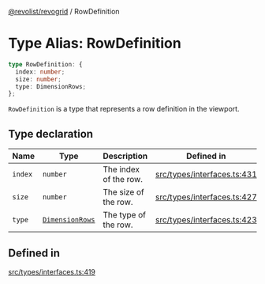 [@revolist/revogrid](README.md) / RowDefinition

# Type Alias: RowDefinition

```ts
type RowDefinition: {
  index: number;
  size: number;
  type: DimensionRows;
};
```

`RowDefinition` is a type that represents a row definition in the
viewport.

## Type declaration

| Name | Type | Description | Defined in |
| ------ | ------ | ------ | ------ |
| `index` | `number` | The index of the row. | [src/types/interfaces.ts:431](https://github.com/revolist/revogrid/blob/b6cbd022f95d7e046d6bc88abeaf01a3bc067577/src/types/interfaces.ts#L431) |
| `size` | `number` | The size of the row. | [src/types/interfaces.ts:427](https://github.com/revolist/revogrid/blob/b6cbd022f95d7e046d6bc88abeaf01a3bc067577/src/types/interfaces.ts#L427) |
| `type` | [`DimensionRows`](TypeAlias.DimensionRows.md) | The type of the row. | [src/types/interfaces.ts:423](https://github.com/revolist/revogrid/blob/b6cbd022f95d7e046d6bc88abeaf01a3bc067577/src/types/interfaces.ts#L423) |

## Defined in

[src/types/interfaces.ts:419](https://github.com/revolist/revogrid/blob/b6cbd022f95d7e046d6bc88abeaf01a3bc067577/src/types/interfaces.ts#L419)
